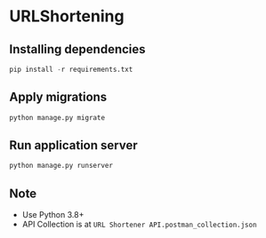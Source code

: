 # URLShortening

## Installing dependencies

```py
pip install -r requirements.txt
```

## Apply migrations

```py
python manage.py migrate
```

## Run application server

```py
python manage.py runserver
```


## Note

- Use Python 3.8+
- API Collection is at `URL Shortener API.postman_collection.json`